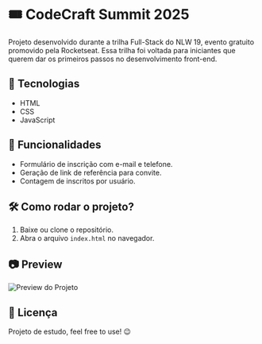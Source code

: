 # 🎟️ CodeCraft Summit 2025

Projeto desenvolvido durante a trilha Full-Stack do NLW 19, evento gratuito promovido pela Rocketseat. Essa trilha foi voltada para iniciantes que querem dar os primeiros passos no desenvolvimento front-end.

## 🚀 Tecnologias
- HTML
- CSS
- JavaScript

## 📌 Funcionalidades
- Formulário de inscrição com e-mail e telefone.
- Geração de link de referência para convite.
- Contagem de inscritos por usuário.

## 🛠 Como rodar o projeto?
1. Baixe ou clone o repositório.
2. Abra o arquivo `index.html` no navegador.

## 📷 Preview
![Preview do Projeto](https://lucas-319.github.io/NLW-19-CodeCraft-Summit-Full-Stack-Trail-/)

## 📄 Licença
Projeto de estudo, feel free to use! 😉

